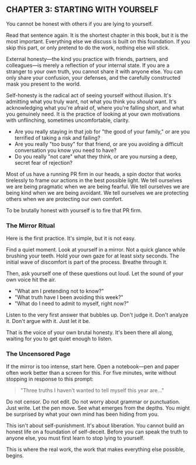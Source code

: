 ## CHAPTER 3: STARTING WITH YOURSELF

You cannot be honest with others if you are lying to yourself.

Read that sentence again. It is the shortest chapter in this book, but it is the most important. Everything else we discuss is built on this foundation. If you skip this part, or only pretend to do the work, nothing else will stick.

External honesty—the kind you practice with friends, partners, and colleagues—is merely a reflection of your internal state. If you are a stranger to your own truth, you cannot share it with anyone else. You can only share your confusion, your defenses, and the carefully constructed mask you present to the world.

Self-honesty is the radical act of seeing yourself without illusion. It's admitting what you truly want, not what you think you *should* want. It's acknowledging what you're afraid of, where you're falling short, and what you genuinely need. It is the practice of looking at your own motivations with unflinching, sometimes uncomfortable, clarity.

*   Are you really staying in that job for "the good of your family," or are you terrified of taking a risk and failing?
*   Are you really "too busy" for that friend, or are you avoiding a difficult conversation you know you need to have?
*   Do you really "not care" what they think, or are you nursing a deep, secret fear of rejection?

Most of us have a running PR firm in our heads, a spin doctor that works tirelessly to frame our actions in the best possible light. We tell ourselves we are being pragmatic when we are being fearful. We tell ourselves we are being kind when we are being avoidant. We tell ourselves we are protecting others when we are protecting our own comfort.

To be brutally honest with yourself is to fire that PR firm.

### The Mirror Ritual

Here is the first practice. It's simple, but it is not easy.

Find a quiet moment. Look at yourself in a mirror. Not a quick glance while brushing your teeth. Hold your own gaze for at least sixty seconds. The initial wave of discomfort is part of the process. Breathe through it.

Then, ask yourself one of these questions out loud. Let the sound of your own voice hit the air.

*   "What am I pretending not to know?"
*   "What truth have I been avoiding this week?"
*   "What do I need to admit to myself, right now?"

Listen to the very first answer that bubbles up. Don't judge it. Don't analyze it. Don't argue with it. Just let it be.

That is the voice of your own brutal honesty. It's been there all along, waiting for you to get quiet enough to listen.

### The Uncensored Page

If the mirror is too intense, start here. Open a notebook—pen and paper often work better than a screen for this. For five minutes, write without stopping in response to this prompt:

> "Three truths I haven't wanted to tell myself this year are..."

Do not censor. Do not edit. Do not worry about grammar or punctuation. Just write. Let the pen move. See what emerges from the depths. You might be surprised by what your own mind has been hiding from you.

This isn't about self-punishment. It's about liberation. You cannot build an honest life on a foundation of self-deceit. Before you can speak the truth to anyone else, you must first learn to stop lying to yourself.

This is where the real work, the work that makes everything else possible, begins. 